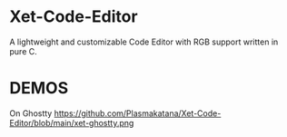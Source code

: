 # Xet-Code-Editor
A lightweight and customizable Code Editor with RGB support written in pure C.
# DEMOS
On Ghostty
https://github.com/Plasmakatana/Xet-Code-Editor/blob/main/xet-ghostty.png
